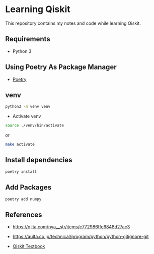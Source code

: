 # Learning Qiskit

This repository contains my notes and code while learning Qiskit.

## Requirements

- Python 3

## Using Poetry As Package Manager

- [Poetry](https://python-poetry.org/docs/#installation)

## venv

```bash
python3 -m venv venv
```

- Activate venv

```bash
source ./venv/bin/activate
```

or

```bash
make activate
```

## Install dependencies

```bash
poetry install
```

## Add Packages

```bash
poetry add numpy
```

## References

- https://qiita.com/nya__str/items/c772986ffe6848d27ac3
- https://aulta.co.jp/technical/program/python/python-gitignore-git

- [Qiskit Textbook](https://qiskit.org/textbook/ch-states/introduction.html)
